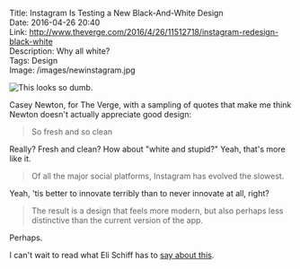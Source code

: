 Title: Instagram Is Testing a New Black-And-White Design  
Date: 2016-04-26 20:40  
Link: http://www.theverge.com/2016/4/26/11512718/instagram-redesign-black-white  
Description: Why all white?  
Tags: Design  
Image: /images/newinstagram.jpg  

![This looks so dumb.][1]
<!-- {class="border" style="max-width: 500px"} -->

Casey Newton, for The Verge, with a sampling of quotes that make me think Newton doesn't actually appreciate good design:

> So fresh and so clean

Really? Fresh and clean? How about "white and stupid?" Yeah, that's more like it.

> Of all the major social platforms, Instagram has evolved the slowest.

Yeah, 'tis better to innovate terribly than to never innovate at all, right?

> The result is a design that feels more modern, but also perhaps less distinctive than the current version of the app.

Perhaps.

I can't wait to read what Eli Schiff has to [say about this][2].

[1]: /images/newinstagram.jpg "Instagram 2.0 looks like poo"
[2]: http://www.elischiff.com/blog/2016/2/9/social-media-whitewash "Eli's first post on stupid whitewashing of apps"
